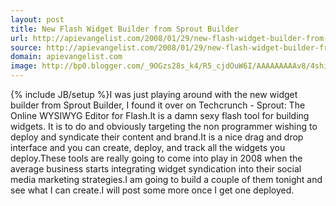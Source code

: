 ```yaml
---
layout: post
title: New Flash Widget Builder from Sprout Builder
url: http://apievangelist.com/2008/01/29/new-flash-widget-builder-from-sprout-builder/
source: http://apievangelist.com/2008/01/29/new-flash-widget-builder-from-sprout-builder/
domain: apievangelist.com
image: http://bp0.blogger.com/_9OGzs28s_k4/R5_cjdOuW6I/AAAAAAAAAv8/4shiuMgvKW8/s320/screen+shot+home+page.jpg
---
```

{% include JB/setup %}I was just playing around with the new widget builder from Sprout Builder, I found it over on Techcrunch - Sprout: The Online WYSIWYG Editor for Flash.It is a damn sexy flash tool for building widgets.  It is to do and obviously targeting the non programmer wishing to deploy and syndicate their content and brand.It is a nice drag and drop interface and you can create, deploy, and track all the widgets you deploy.These tools are really going to come into play in 2008 when the average business starts integrating widget syndication into their social media marketing strategies.I am going to build  a couple of them tonight and see what I can create.I will post some more once I get one deployed.